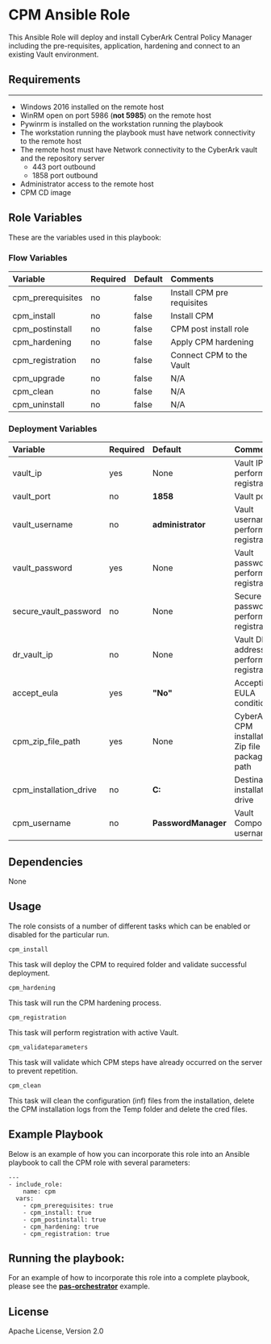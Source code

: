 # CPM Ansible Role
This Ansible Role will deploy and install CyberArk Central Policy Manager including the pre-requisites, application, hardening and connect to an existing Vault environment.


## Requirements
------------
- Windows 2016 installed on the remote host
- WinRM open on port 5986 (**not 5985**) on the remote host 
- Pywinrm is installed on the workstation running the playbook
- The workstation running the playbook must have network connectivity to the remote host
- The remote host must have Network connectivity to the CyberArk vault and the repository server
  - 443 port outbound
  - 1858 port outbound 
- Administrator access to the remote host 
- CPM CD image


## Role Variables
These are the variables used in this playbook:

### Flow Variables
Variable                         | Required     | Default                                   | Comments
:--------------------------------|:-------------|:------------------------------------------|:---------
cpm_prerequisites                | no           | false                                     | Install CPM pre requisites
cpm_install                      | no           | false                                     | Install CPM
cpm_postinstall                  | no           | false                                     | CPM post install role
cpm_hardening                    | no           | false                                     | Apply CPM hardening 
cpm_registration                 | no           | false                                     | Connect CPM to the Vault
cpm_upgrade                      | no           | false                                     | N/A
cpm_clean                        | no           | false                                     | N/A
cpm_uninstall                    | no           | false                                     | N/A

### Deployment Variables
Variable                         | Required     | Default                                              | Comments
:--------------------------------|:-------------|:-----------------------------------------------------|:---------
vault_ip                         | yes          | None                                                 | Vault IP to perform registration
vault_port                       | no           | **1858**                                             | Vault port
vault_username                   | no           | **administrator**                                    | Vault username to perform registration
vault_password                   | yes          | None                                                 | Vault password to perform registration
secure_vault_password            | no           | None                                                 | Secure Vault password to perform registration
dr_vault_ip                      | no           | None                                                 | Vault DR IP address to perform registration
accept_eula                      | yes          | **"No"**                                             | Accepting EULA condition 
cpm_zip_file_path                | yes          | None                                                 | CyberArk CPM installation Zip file package path
cpm_installation_drive           | no           | **C:**                                               | Destination installation drive
cpm_username                     | no           | **PasswordManager**                                  | Vault Component's username

## Dependencies
None

## Usage
The role consists of a number of different tasks which can be enabled or disabled for the particular
run.

`cpm_install`

This task will deploy the CPM to required folder and validate successful deployment.

`cpm_hardening`

This task will run the CPM hardening process.

`cpm_registration`

This task will perform registration with active Vault.

`cpm_validateparameters`

This task will validate which CPM steps have already occurred on the server to prevent repetition.

`cpm_clean`

This task will clean the configuration (inf) files from the installation, delete the
CPM installation logs from the Temp folder and delete the cred files.

## Example Playbook
Below is an example of how you can incorporate this role into an Ansible playbook
to call the CPM role with several parameters:

```
---
- include_role:
    name: cpm
  vars:
    - cpm_prerequisites: true
    - cpm_install: true
    - cpm_postinstall: true
    - cpm_hardening: true
    - cpm_registration: true
```

## Running the  playbook:
For an example of how to incorporate this role into a complete playbook, please see the
**[pas-orchestrator](https://github.com/cyberark/pas-orchestrator)** example.

## License
Apache License, Version 2.0
